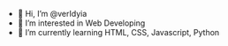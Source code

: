 - 👋 Hi, I’m @verIdyia
- 👀 I’m interested in Web Developing
- 🌱 I’m currently learning HTML, CSS, Javascript, Python

<!---
verIdyia/verIdyia is a ✨ special ✨ repository because its `README.md` (this file) appears on your GitHub profile.
You can click the Preview link to take a look at your changes.
--->
